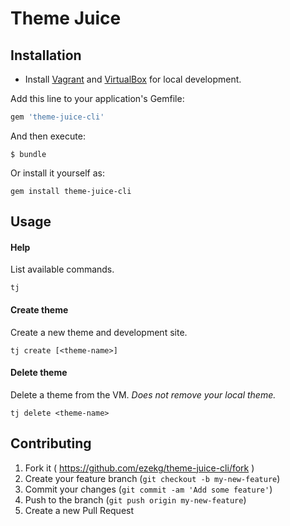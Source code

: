 # Theme Juice

## Installation

* Install [Vagrant](https://www.vagrantup.com/) and [VirtualBox](https://www.virtualbox.org/) for local development.

Add this line to your application's Gemfile:
```ruby
gem 'theme-juice-cli'
```

And then execute:
```
$ bundle
```

Or install it yourself as:
```
gem install theme-juice-cli
```

## Usage

#### Help
List available commands.

```
tj
```

#### Create theme
Create a new theme and development site.

```
tj create [<theme-name>]
```

#### Delete theme
Delete a theme from the VM. _Does not remove your local theme._

```
tj delete <theme-name>
```

## Contributing

1. Fork it ( https://github.com/ezekg/theme-juice-cli/fork )
2. Create your feature branch (`git checkout -b my-new-feature`)
3. Commit your changes (`git commit -am 'Add some feature'`)
4. Push to the branch (`git push origin my-new-feature`)
5. Create a new Pull Request

